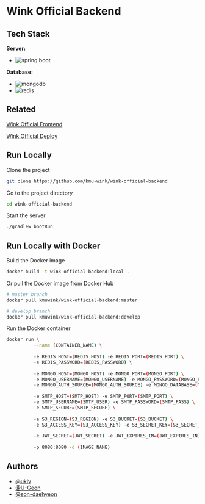 # Wink Official Backend

## Tech Stack

**Server:**
- ![spring boot](https://img.shields.io/badge/Spring%20Boot-6DB33F?style=for-the-badge&logo=springboot&logoColor=white)

**Database:**
- ![mongodb](https://img.shields.io/badge/MongoDB-13aa52?style=for-the-badge&logo=mongodb&logoColor=white)
- ![redis](https://img.shields.io/badge/Redis-DC382D?style=for-the-badge&logo=redis&logoColor=white)


## Related
[Wink Official Frontend](https://github.com/kmu-wink/wink-official-frontend)

[Wink Official Deploy](https://github.com/kmu-wink/wink-official-deploy)


## Run Locally

Clone the project

```bash
git clone https://github.com/kmu-wink/wink-official-backend
```

Go to the project directory

```bash
cd wink-official-backend
```

Start the server

```bash
./gradlew bootRun
```


## Run Locally with Docker

Build the Docker image 

```bash
docker build -t wink-official-backend:local .
```

Or pull the Docker image from Docker Hub

```bash
# master branch
docker pull kmuwink/wink-official-backend:master

# develop branch
docker pull kmuwink/wink-official-backend:develop
```

Run the Docker container

```bash
docker run \
          --name (CONTAINER_NAME) \
          
          -e REDIS_HOST=(REDIS_HOST) -e REDIS_PORT=(REDIS_PORT) \
          -e REDIS_PASSWORD=(REDIS_PASSWORD) \ 
          
          -e MONGO_HOST=(MONGO_HOST) -e MONGO_PORT=(MONGO_PORT) \
          -e MONGO_USERNAME=(MONGO_USERNAME) -e MONGO_PASSWORD=(MONGO_PASSWORD) \
          -e MONGO_AUTH_SOURCE=(MONGO_AUTH_SOURCE) -e MONGO_DATABASE=(MONGO_DATABASE) \
          
          -e SMTP_HOST=(SMTP_HOST) -e SMTP_PORT=(SMTP_PORT) \
          -e SMTP_USERNAME=(SMTP_USER) -e SMTP_PASSWORD=(SMTP_PASS) \
          -e SMTP_SECURE=(SMTP_SECURE) \
          
          -e S3_REGION=(S3_REGION) -e S3_BUCKET=(S3_BUCKET) \
          -e S3_ACCESS_KEY=(S3_ACCESS_KEY) -e S3_SECRET_KEY=(S3_SECRET_KEY) \
          
          -e JWT_SECRET=(JWT_SECRET) -e JWT_EXPIRES_IN=(JWT_EXPIRES_IN) \
          
          -p 8080:8080 -d (IMAGE_NAME)
```


## Authors

- [@ukly](https://www.github.com/ukly)
- [@U-Geon](https://www.github.com/U-Geon)
- [@son-daehyeon](https://www.github.com/son-daehyeon)


